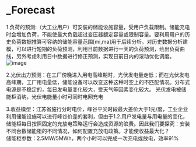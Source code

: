 # _Forecast
1.负荷的预测:（大工业用户）可安装的储能设施容量，受用户负载限制。储能充电时会增加负荷，不能使最大负载超过变压器额定容量或限制容量。要利用用户的历史负荷数据推算可容纳的储能容量范围[mi,ma]用于后续分析。对历史数据分析建模，可以进行短期的负荷预测，利用日前数据进行一天的负荷预测，绘出负荷曲线，另外考虑利用日中数据进行修正预测，实现日前日内的滚动优化调度。
![image](https://github.com/user-attachments/assets/aa928116-1844-49df-9521-e9aab1c06ddf)


2.光伏出力预测：在工厂傍晚进入用电高峰期时，光伏发电量走低；而在光伏发电高峰期，工厂用电量低，储能设备可以改变这种这种时空上的不匹配情况。分布式电源是不稳定的，每日发电量变化较大，受天气等因素变化较大。
光伏发电被储能柜消纳，光伏电能量小时可同时电网充电

3.收益模型：江苏省施行分时电价，峰谷平尖时段最大差价大于1元/度，工业企业利用储能设施可以进行峰谷价差的套利，但由于1.2.用户发电量与用电量的变化，储能柜每日按照固定的充放电策略运行会造成资源的浪费。因此我们要探究：安装不同台数储能柜的不同情况，如何配置充放电政策。才能使收益最大化？  
储能柜参数：2.5MW/5MWh，两个小时可以完成一次充电或放电，效率91%
